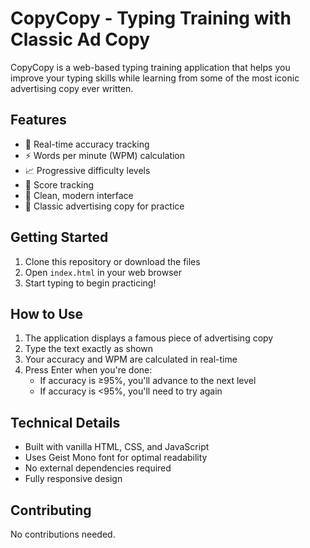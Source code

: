 # CopyCopy - Typing Training with Classic Ad Copy

CopyCopy is a web-based typing training application that helps you improve your typing skills while learning from some of the most iconic advertising copy ever written.

## Features

- 🎯 Real-time accuracy tracking
- ⚡️ Words per minute (WPM) calculation
- 📈 Progressive difficulty levels
- 💯 Score tracking
- 🎨 Clean, modern interface
- 📝 Classic advertising copy for practice

## Getting Started

1. Clone this repository or download the files
2. Open `index.html` in your web browser
3. Start typing to begin practicing!

## How to Use

1. The application displays a famous piece of advertising copy
2. Type the text exactly as shown
3. Your accuracy and WPM are calculated in real-time
4. Press Enter when you're done:
   - If accuracy is ≥95%, you'll advance to the next level
   - If accuracy is <95%, you'll need to try again

## Technical Details

- Built with vanilla HTML, CSS, and JavaScript
- Uses Geist Mono font for optimal readability
- No external dependencies required
- Fully responsive design

## Contributing

No contributions needed.